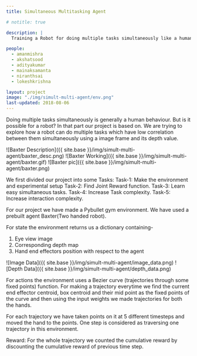 ```yaml
---
title: Simultaneous Multitasking Agent

# notitle: true

description: |
  Training a Robot for doing multiple tasks simultaneously like a human being, using one image frame.

people:
  - amanmishra
  - akshatsood
  - adityakumar
  - mainaksamanta
  - niranthsai
  - lokeshkrishna

layout: project
image: "./img/simult-multi-agent/env.png"
last-updated: 2018-08-06
---
```


Doing multiple tasks simultaneously is generally a human behaviour. But is it possible for a robot? In that part our project is based on. We are trying to explore how a robot can do multiple tasks which have low correlation between them simultaneously using a image frame and its depth value.

![Baxter Description]({{ site.base }}/img/simult-multi-agent/baxter_desc.png)
![Baxter Working]({{ site.base }}/img/simult-multi-agent/baxter.gif)
![Baxter pic]({{ site.base }}/img/simult-multi-agent/baxter.png)

We first divided our project into some Tasks:
Task-1: Make the environment and experimental setup
Task-2: Find Joint Reward function.
Task-3: Learn easy simultaneous tasks.
Task-4: Increase Task complexity.
Task-5: Increase interaction complexity.

For our project we have made a Pybullet gym environment. We have used a prebuilt agent Baxter(Two handed robot).

For state the environment returns us a dictionary containing-

1. Eye view image
2. Corresponding depth map
3. Hand end effectors position with respect to the agent

![Image Data]({{ site.base }}/img/simult-multi-agent/image_data.png)
![Depth Data]({{ site.base }}/img/simult-multi-agent/depth_data.png)

For actions the environment uses a Bezier curve (trajectories through some fixed points) function.
For making a trajectory everytime we find the current end effector centroid, box centroid and their mid point as the fixed points of the curve and then using the input weights we made trajectories for both the hands.

For each trajectory we have taken points on it at 5 different timesteps and moved the hand to the points.
One step is considered as traversing one trajectory in this environment.

Reward:
For the whole trajectory we counted the cumulative reward by discounting the cumulative reward of previous time step.
